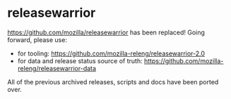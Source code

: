 # releasewarrior

https://github.com/mozilla/releasewarrior has been replaced! Going forward, please use:

* for tooling: https://github.com/mozilla-releng/releasewarrior-2.0
* for data and release status source of truth: https://github.com/mozilla-releng/releasewarrior-data

All of the previous archived releases, scripts and docs have been ported over.
